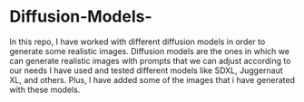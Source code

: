 # Diffusion-Models-
In this repo, I have worked with different diffusion models in order to generate some realistic images.
Diffusion models are the ones in which we can generate realistic images with prompts that we can adjust according to our needs
I have used and tested different models like SDXL, Juggernaut XL, and others.
Plus, I have added some of the images that i have generated with these models.
